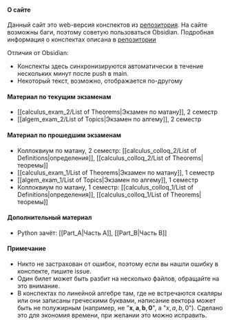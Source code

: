 #### О сайте
Данный сайт это web-версия конспектов из [репозитория](https://github.com/feytox/fiit-summaries). На сайте возможны баги, поэтому советую пользоваться Obsidian. Подробная информация о конспектах описана в [репозитории](https://github.com/feytox/fiit-summaries)

Отличия от Obsidian:
- Конспекты здесь синхронизируются автоматически в течение нескольких минут после push в main.
- Некоторый текст, возможно, отображается по-другому

#### Материал по текущим экзаменам
- [[calculus_exam_2/List of Theorems|Экзамен по матану]], 2 семестр
- [[algem_exam_2/List of Topics|Экзамен по алгему]], 2 семестр

#### Материал по прошедшим экзаменам
- Коллоквиум по матану, 2 семестр: [[calculus_colloq_2/List of Definitions|определения]], [[calculus_colloq_2/List of Theorems|теоремы]]
- [[calculus_exam_1/List of Theorems|Экзамен по матану]], 1 семестр
- [[algem_exam_1/List of Topics|Экзамен по алгему]], 1 семестр
- Коллоквиум по матану, 1 семестр: [[calculus_colloq_1/List of Definitions|определения]], [[calculus_colloq_1/List of Theorems|теоремы]]

#### Дополнительный материал
- Python зачёт: [[Part_A|Часть A]], [[Part_B|Часть B]]

#### Примечание
- Никто не застрахован от ошибок, поэтому если вы нашли ошибку в конспекте, пишите issue.
- Один билет может быть разбит на несколько файлов, обращайте на это внимание.
- В конспектах по линейной алгебре там, где не встречаются скаляры или они записаны греческими буквами, написание вектора может быть не полужирным (например, не "$\mathbf{x}, \mathbf{a}, \mathbf{b}, \mathbf{0}$", а "$x, a, b, 0$"). Сделано это для экономия времени, при желании это можно исправить.